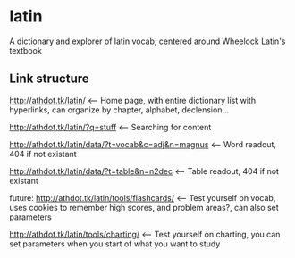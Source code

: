# latin
A dictionary and explorer of latin vocab, centered around Wheelock Latin's textbook

## Link structure
http://athdot.tk/latin/ <-- Home page, with entire dictionary list with hyperlinks, can organize by chapter, alphabet, declension...

http://athdot.tk/latin/?q=stuff <-- Searching for content

http://athdot.tk/latin/data/?t=vocab&c=adj&n=magnus <-- Word readout, 404 if not existant

http://athdot.tk/latin/data/?t=table&n=n2dec <-- Table readout, 404 if not existant

future:
http://athdot.tk/latin/tools/flashcards/ <-- Test yourself on vocab, uses cookies to remember high scores, and problem areas?, can also set parameters

http://athdot.tk/latin/tools/charting/ <-- Test yourself on charting, you can set parameters when you start of what you want to study

